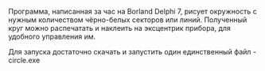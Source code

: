 Программа, написанная за час на Borland Delphi 7, рисует окружность с нужным количеством чёрно-белых секторов или линий. Полученный круг можно распечатать и наклеить на эксцентрик прибора, для удобного управления им.

Для запуска достаточно скачать и запустить один единственный файл - circle.exe

